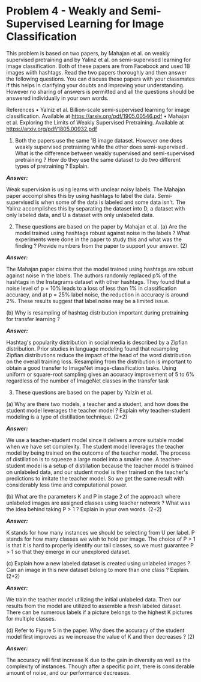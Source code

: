 # Problem 4 - Weakly and Semi-Supervised Learning for Image Classification

This problem is based on two papers, by Mahajan et al. on weakly supervised pretraining and by Yalinz et al. on semi-supervised learning for image classification. Both of these papers are from Facebook and used 1B images wiith hashtags. Read the two papers thoroughly and then answer the following questions. You can discuss these papers with your classmates if this helps in clarifying your doubts and improving your understanding. However no sharing of answers is permitted and all the questions should be answered individually in your own words.

References
• Yalniz et al. Billion-scale semi-supervised learning for image classification. Available at https://arxiv.org/pdf/1905.00546.pdf
• Mahajan et al. Exploring the Limits of Weakly Supervised Pretraining. Available at https://arxiv.org/pdf/1805.00932.pdf

1. Both the papers use the same 1B image dataset. However one does weakly supervised pretraining while the other does semi-supervised . What is the difference between weakly supervised and semi-supervised pretraining ? How do they use the same dataset to do two different types of pretraining ? Explain.

***Answer:***

Weak supervision is using learns with unclear noisy labels. The Mahajan paper accomplishes this by using hashtags to label the data. Semi-supervised is when some of the data is labeled and some data isn't. The Yalinz accomplishes this by separating the dataset into D, a dataset with only labeled data, and U a dataset with only unlabeled data.



2. These questions are based on the paper by Mahajan et al.
(a) Are the model trained using hashtags robust against noise in the labels ? What experiments were done in the paper to study this and what was the finding ? Provide numbers from the paper to support your answer. (2)

***Answer:***

The Mahajan paper claims that the model trained using hashtags are robust against noise in the labels. The authors randomly replaced p% of the hashtags in the Instagrams dataset with other hashtags. They found that a noise level of p = 10% leads to a loss of less than 1% in classification accuracy, and at p = 25% label noise, the reduction in accuracy is around 2%. These results suggest that label noise may be a limited issue.

(b) Why is resampling of hashtag distribution important during pretraining for transfer learning ?

***Answer:***

Hashtag's popularity distribution in social media is described by a Zipfian distribution. Prior studies in language modeling found that resampling Zipfian distributions reduce the impact of the head of the word distribution on the overall training loss. Resampling from the distribution is important to obtain a good transfer to ImageNet image-classification tasks. Using uniform or square-root sampling gives an accuracy improvement of 5 to 6% regardless of the number of ImageNet classes in the transfer task

3. These questions are based on the paper by Yalzin et al.

(a) Why are there two models, a teacher and a student, and how does the student model leverages the
teacher model ? Explain why teacher-student modeling is a type of distillation technique. (2+2)

***Answer:***

We use a teacher-student model since it delivers a more suitable model when we have set complexity. The student model leverages the teacher model by being trained on the outcome of the teacher model. The process of distillation is to squeeze a large model into a smaller one. A teacher-student model is a setup of distillation because the teacher model is trained on unlabeled data, and our student model is then trained on the teacher's predictions to imitate the teacher model. So we get the same result with considerably less time and computational power.

(b) What are the parameters K and P in stage 2 of the approach where unlabeled images are assigned classes using teacher network ? What was the idea behind taking P > 1 ? Explain in your own words. (2+2)

***Answer:***

K stands for how many instances we should be selecting from U per label. P stands for how many classes we wish to hold per image.
The choice of P > 1 is that it is hard to properly identify our tail classes, so we must guarantee P > 1 so that they emerge in our unexplored dataset. 


(c) Explain how a new labeled dataset is created using unlabeled images ? Can an image in this new dataset belong to more than one class ? Explain. (2+2)

***Answer:***

We train the teacher model utilizing the initial unlabeled data. Then our results from the model are utilized to assemble a fresh labeled dataset. There can be numerous labels if a picture belongs to the highest K pictures for multiple classes. 

(d) Refer to Figure 5 in the paper. Why does the accuracy of the student model first improves as we increase the value of K and then decreases ? (2)

***Answer:***

The accuracy will first increase K due to the gain in diversity as well as the complexity of instances. Though after a specific point, there is considerable amount of noise, and our performance decreases.
